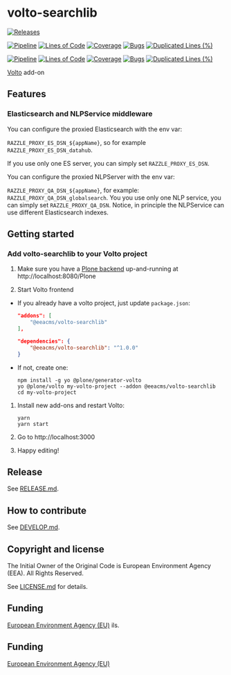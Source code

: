# volto-searchlib

[![Releases](https://img.shields.io/github/v/release/eea/volto-searchlib)](https://github.com/eea/volto-searchlib/releases)

[![Pipeline](https://ci.eionet.europa.eu/buildStatus/icon?job=volto-addons%2Fvolto-searchlib%2Fmaster&subject=master)](https://ci.eionet.europa.eu/view/Github/job/volto-addons/job/volto-searchlib/job/master/display/redirect)
[![Lines of Code](https://sonarqube.eea.europa.eu/api/project_badges/measure?project=volto-searchlib-master&metric=ncloc)](https://sonarqube.eea.europa.eu/dashboard?id=volto-searchlib-master)
[![Coverage](https://sonarqube.eea.europa.eu/api/project_badges/measure?project=volto-searchlib-master&metric=coverage)](https://sonarqube.eea.europa.eu/dashboard?id=volto-searchlib-master)
[![Bugs](https://sonarqube.eea.europa.eu/api/project_badges/measure?project=volto-searchlib-master&metric=bugs)](https://sonarqube.eea.europa.eu/dashboard?id=volto-searchlib-master)
[![Duplicated Lines (%)](https://sonarqube.eea.europa.eu/api/project_badges/measure?project=volto-searchlib-master&metric=duplicated_lines_density)](https://sonarqube.eea.europa.eu/dashboard?id=volto-searchlib-master)

[![Pipeline](https://ci.eionet.europa.eu/buildStatus/icon?job=volto-addons%2Fvolto-searchlib%2Fdevelop&subject=develop)](https://ci.eionet.europa.eu/view/Github/job/volto-addons/job/volto-searchlib/job/develop/display/redirect)
[![Lines of Code](https://sonarqube.eea.europa.eu/api/project_badges/measure?project=volto-searchlib-develop&metric=ncloc)](https://sonarqube.eea.europa.eu/dashboard?id=volto-searchlib-develop)
[![Coverage](https://sonarqube.eea.europa.eu/api/project_badges/measure?project=volto-searchlib-develop&metric=coverage)](https://sonarqube.eea.europa.eu/dashboard?id=volto-searchlib-develop)
[![Bugs](https://sonarqube.eea.europa.eu/api/project_badges/measure?project=volto-searchlib-develop&metric=bugs)](https://sonarqube.eea.europa.eu/dashboard?id=volto-searchlib-develop)
[![Duplicated Lines (%)](https://sonarqube.eea.europa.eu/api/project_badges/measure?project=volto-searchlib-develop&metric=duplicated_lines_density)](https://sonarqube.eea.europa.eu/dashboard?id=volto-searchlib-develop)

[Volto](https://github.com/plone/volto) add-on

## Features

### Elasticsearch and NLPService middleware

You can configure the proxied Elasticsearch with the env var:

`RAZZLE_PROXY_ES_DSN_${appName}`, so for example `RAZZLE_PROXY_ES_DSN_datahub`.

If you use only one ES server, you can simply set `RAZZLE_PROXY_ES_DSN`.

You can configure the proxied NLPServer with the env var:

`RAZZLE_PROXY_QA_DSN_${appName}`, for example:
`RAZZLE_PROXY_QA_DSN_globalsearch`. You you use only one NLP service, you can
simply set `RAZZLE_PROXY_QA_DSN`. Notice, in principle the NLPService can use
different Elasticsearch indexes.

## Getting started

### Add volto-searchlib to your Volto project

1. Make sure you have a [Plone backend](https://plone.org/download) up-and-running at http://localhost:8080/Plone

1. Start Volto frontend

* If you already have a volto project, just update `package.json`:

   ```JSON
   "addons": [
       "@eeacms/volto-searchlib"
   ],

   "dependencies": {
       "@eeacms/volto-searchlib": "^1.0.0"
   }
   ```

* If not, create one:

   ```
   npm install -g yo @plone/generator-volto
   yo @plone/volto my-volto-project --addon @eeacms/volto-searchlib
   cd my-volto-project
   ```

1. Install new add-ons and restart Volto:

   ```
   yarn
   yarn start
   ```

1. Go to http://localhost:3000

1. Happy editing!

## Release

See [RELEASE.md](https://github.com/eea/volto-searchlib/blob/master/RELEASE.md).

## How to contribute

See [DEVELOP.md](https://github.com/eea/volto-searchlib/blob/master/DEVELOP.md).

## Copyright and license

The Initial Owner of the Original Code is European Environment Agency (EEA).
All Rights Reserved.

See [LICENSE.md](https://github.com/eea/volto-searchlib/blob/master/LICENSE.md) for details.

## Funding

[European Environment Agency (EU)](http://eea.europa.eu)
ils.

## Funding

[European Environment Agency (EU)](http://eea.europa.eu)
